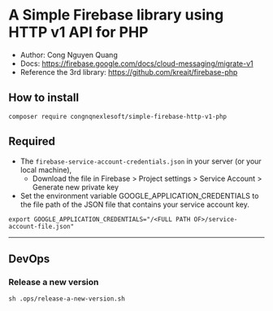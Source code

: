 # A Simple Firebase library using HTTP v1 API for PHP
- Author: Cong Nguyen Quang
- Docs: https://firebase.google.com/docs/cloud-messaging/migrate-v1
- Reference the 3rd library: https://github.com/kreait/firebase-php

## How to install
```shell
composer require congnqnexlesoft/simple-firebase-http-v1-php
```

## Required
- The `firebase-service-account-credentials.json` in your server (or your local machine),
  - Download the file in Firebase > Project settings > Service Account > Generate new private key
- Set the environment variable GOOGLE_APPLICATION_CREDENTIALS to the file path of the JSON file that contains your service account key.
```shell
export GOOGLE_APPLICATION_CREDENTIALS="/<FULL PATH OF>/service-account-file.json"
```

---

## DevOps
### Release a new version
```shell
sh .ops/release-a-new-version.sh
```
